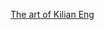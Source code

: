 ---
layout: post
wordpress_id: 982
wordpress_url: http://noesbueno.com/archives/982
date: '2011-01-24 18:00:35 -0600'
date_gmt: '2011-01-24 23:00:35 -0600'
body: |
  <p><a href="http://blog.signalnoise.com/2011/01/23/the-art-of-kilian-eng/">The art of Kilian Eng</a></p>
---